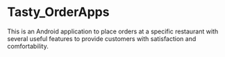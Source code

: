 # Tasty_OrderApps
This is an Android application to place orders at a specific restaurant with several useful features to provide customers with satisfaction and comfortability.
